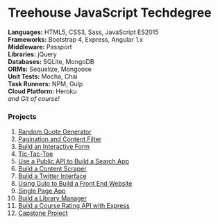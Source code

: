 # Treehouse JavaScript Techdegree

**Languages:** HTML5, CSS3, Sass, JavaScript ES2015  
**Frameworks:** Bootstrap 4, Express, Angular 1.x  
**Middleware:** Passport  
**Libraries:** jQuery  
**Databases:** SQLite, MongoDB  
**ORMs:** Sequelize, Mongoose  
**Unit Tests:** Mocha, Chai  
**Task Runners:** NPM, Gulp  
**Cloud Platform:** Heroku  
*and Git of course!*

### Projects

1.  [Random Quote Generator](https://github.com/adamelliotfields/treehouse-javascript-techdegree/tree/master/01-random-quote-generator)
2.  [Pagination and Content Filter](https://github.com/adamelliotfields/treehouse-javascript-techdegree/tree/master/02-pagination-content-filter)
3.  [Build an Interactive Form](https://github.com/adamelliotfields/treehouse-javascript-techdegree/tree/master/03-interactive-form)
4.  [Tic-Tac-Toe](https://github.com/adamelliotfields/treehouse-javascript-techdegree/tree/master/04-tic-tac-toe)
5.  [Use a Public API to Build a Search App](https://github.com/adamelliotfields/treehouse-javascript-techdegree/tree/master/05-search-app)
6.  [Build a Content Scraper](https://github.com/adamelliotfields/treehouse-javascript-techdegree/tree/master/06-content-scraper)
7.  [Build a Twitter Interface](https://github.com/adamelliotfields/treehouse-javascript-techdegree/tree/master/07-twitter-interface)
8.  [Using Gulp to Build a Front End Website](https://github.com/adamelliotfields/treehouse-javascript-techdegree/tree/master/08-front-end-website)
9.  [Single Page App](https://github.com/adamelliotfields/treehouse-javascript-techdegree/tree/master/09-single-page-app)
10.  [Build a Library Manager](https://github.com/adamelliotfields/treehouse-javascript-techdegree/tree/master/10-library-manager)
11.  [Build a Course Rating API with Express](https://github.com/adamelliotfields/treehouse-javascript-techdegree/tree/master/11-course-rating-api)
12.  [Capstone Project](https://github.com/adamelliotfields/treehouse-javascript-techdegree/tree/master/12-capstone-project)
